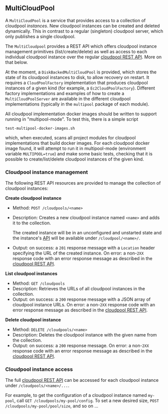 ## MultiCloudPool
A `MultiCloudPool` is a service that provides access to 
a collection of cloudpool _instances_. New cloudpool instances can be 
created and deleted dynamically. This in contrast to a regular (singleton)
cloudpool server, which only publishes a single cloudpool.

The `MultiCloudpool` provides a REST API which offers cloudpool instance 
management primitives (list/create/delete) as well as access to each 
individual cloudpool instance over the regular 
[cloudpool REST API](http://cloudpoolrestapi.readthedocs.io/en/latest/api.html).
More on that below.

At the moment, a `DiskBackedMultiCloudPool` is provided, which stores the 
state of its cloudpool instances to disk, to allow recovery on restart. It
requires a `CloudPoolFactory` implementation that produces cloudpool instances
of a given kind (for example, a `Ec2CloudPoolFactory`). Different 
factory implementations and examples of how to create a `MultiCloudPoolServer`
are available in the different cloudpool implementations (typically in the
`multipool` package of each module).

All cloudpool implementation docker images should be written to support running
in "multipool-mode". To test this, there is a simple script

    test-multipool-docker-images.sh

which, when executed, scans all project modules for cloudpool implementations
that build docker images. For each cloudpool docker image found, it will attempt
to run it in multipool-mode (environment variable `MULTIPOOL=true`) and make 
some basic tests, checking that it is possible to create/list/delete cloudpool
instances of the given kind.


### Cloudpool instance management
The following REST API resources are provided to manage the collection
of cloudpool instances:

**Create cloudpool instance**
- Method: `POST /cloudpools/<name>`
- Description: Creates a new cloudpool instance named `<name>` and adds it 
  to the collection.
  
   The created instance will be in an unconfigured and unstarted state and
   the instance's [API](http://cloudpoolrestapi.readthedocs.io/en/latest/api.html) will be available under `/cloudpool/<name>/`.
- Output: on success: a `201` response message with a `Location` header 
  specifying the URL of the created instance. On error: a non-`2XX` 
  response code with an error response message as described in the 
  [cloudpool REST API](http://cloudpoolrestapi.readthedocs.io/en/latest/api.html#error-response-message).

**List cloudpool instances**
- Method: `GET /cloudpools`
- Description: Retrieves the URLs of all cloudpool instances in the collection.
- Output: on success: a `200` response message with a JSON array of
  cloudpool instance URLs. On error: a non-`2XX` 
  response code with an error response message as described in the 
  [cloudpool REST API](http://cloudpoolrestapi.readthedocs.io/en/latest/api.html#error-response-message).

**Delete cloudpool instance**
- Method: `DELETE /cloudpools/<name>`
- Description: Deletes the cloudpool instance with the given name from the 
  collection.
- Output: on success: a `200` response message. 
  On error: a non-`2XX` response code with an error 
  response message as described in the [cloudpool REST API](http://cloudpoolrestapi.readthedocs.io/en/latest/api.html#error-response-message).


### Cloudpool instance access
The full [cloudpool REST API](http://cloudpoolrestapi.readthedocs.io/en/latest/api.html#error-response-message) can be accessed for each cloudpool instance under `/cloudpools/<name>/...`.

For example, to get the configuration of a cloudpool instance named `my-pool`,
call `GET /cloudpools/my-pool/config`. To set a new desired size, `POST /cloudpools/my-pool/pool/size`, and so on ...
